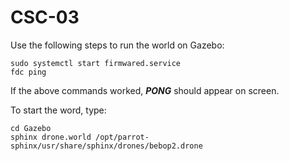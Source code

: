 # CSC-03

Use the following steps to run the world on Gazebo:

```
sudo systemctl start firmwared.service
fdc ping
```

If the above commands worked, ***PONG*** should appear on screen.

To start the word, type:

```
cd Gazebo
sphinx drone.world /opt/parrot-sphinx/usr/share/sphinx/drones/bebop2.drone 
```
